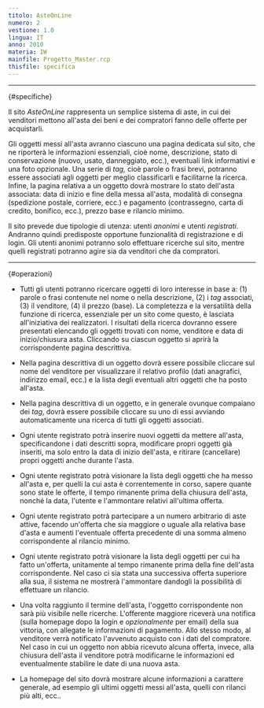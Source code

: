 ```yaml
---
titolo: AsteOnLine
numero: 2
vestione: 1.0
lingua: IT
anno: 2010
materia: IW
mainfile: Progetto_Master.rcp
thisfile: specifica
---
```


-------

{#specifiche}

Il sito *AsteOnLine* rappresenta un semplice sistema di
aste, in cui dei venditori mettono all'asta dei beni e dei compratori fanno
delle offerte per acquistarli.

Gli oggetti messi all'asta avranno ciascuno una pagina
dedicata sul sito, che ne riporterà le informazioni essenziali, cioè nome,
descrizione, stato di conservazione (nuovo, usato, danneggiato, ecc.),
eventuali link informativi e una foto opzionale. Una serie di *tag,* cioè
parole o frasi brevi, potranno essere associati agli oggetti per meglio
classificarli e facilitarne la ricerca. Infine, la pagina relativa a un oggetto
dovrà mostrare lo stato dell'asta associata: data di inizio e fine della messa
all'asta, modalità di consegna (spedizione postale, corriere, ecc.) e pagamento
(contrassegno, carta di credito, bonifico, ecc.), prezzo base e rilancio minimo.

Il sito prevede due tipologie di utenza: utenti *anonimi*
e utenti *registrati*. Andranno quindi predisposte opportune funzionalità
di registrazione e di login. Gli utenti anonimi potranno solo effettuare
ricerche sul sito, mentre quelli registrati potranno agire sia da venditori che
da compratori.

-------

{#operazioni}

- Tutti gli utenti potranno ricercare oggetti di loro interesse in
  base a: (1) parole o frasi contenute nel nome o nella descrizione, (2) i *tag*
  associati, (3) il venditore, (4) il prezzo (base). La completezza e la
  versatilità della funzione di ricerca, essenziale per un sito come questo, è
  lasciata all'iniziativa dei realizzatori. I risultati della ricerca dovranno
  essere presentati elencando gli oggetti trovati con nome, venditore e data di
  inizio/chiusura asta. Cliccando su ciascun oggetto si aprirà la corrispondente
  pagina descrittiva.

- Nella pagina descrittiva di un oggetto dovrà essere possibile
  cliccare sul nome del venditore per visualizzare il relativo profilo (dati
  anagrafici, indirizzo email, ecc.) e la lista degli eventuali altri oggetti che
  ha posto all'asta.

- Nella pagina descrittiva di un oggetto, e in generale ovunque
  compaiano dei *tag*, dovrà essere possibile cliccare su uno di essi
  avviando automaticamente una ricerca di tutti gli oggetti associati.

- Ogni utente registrato potrà inserire nuovi oggetti da mettere
  all'asta, specificandone i dati descritti sopra, modificare propri oggetti già
  inseriti, ma solo entro la data di inizio dell'asta, e ritirare (cancellare) propri
  oggetti anche durante l'asta.

- Ogni utente registrato potrà visionare la lista degli oggetti che
  ha messo all'asta e, per quelli la cui asta è correntemente in corso, sapere
  quante sono state le offerte, il tempo rimanente prima della chiusura
  dell'asta, nonché la data, l'utente e l'ammontare relativi all'ultima offerta.

- Ogni utente registrato potrà partecipare a un numero arbitrario
  di aste attive, facendo un'offerta che sia maggiore o uguale alla relativa base
  d'asta e aumenti l'eventuale offerta precedente di una somma almeno
  corrispondente al rilancio minimo.

- Ogni utente registrato potrà visionare la lista degli oggetti per
  cui ha fatto un'offerta, unitamente al tempo rimanente prima della fine
  dell'asta corrispondente. Nel caso ci sia stata una successiva offerta
  superiore alla sua, il sistema ne mostrerà l'ammontare dandogli la possibilità
  di effettuare un rilancio.

- Una volta raggiunto il termine dell'asta, l'oggetto
  corrispondente non sarà più visibile nelle ricerche. L'offerente maggiore
  riceverà una notifica (sulla homepage dopo la login e *opzionalmente* per
  email) della sua vittoria, con allegate le informazioni di pagamento. Allo stesso
  modo, al venditore verrà notificato l'avvenuto acquisto con i dati del
  compratore. Nel caso in cui un oggetto non abbia ricevuto alcuna offerta,
  invece, alla chiusura dell'asta il venditore potrà modificarne le informazioni
  ed eventualmente stabilire le date di una nuova asta.

- La homepage del sito dovrà mostrare alcune informazioni a
  carattere generale, ad esempio gli ultimi oggetti messi all'asta, quelli con
  rilanci più alti, ecc..  
